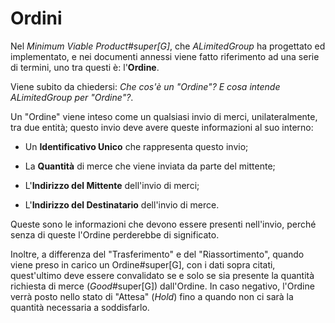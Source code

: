 # Ordini <capordini>

Nel _Minimum Viable Product#super[G]_, che _ALimitedGroup_ ha progettato ed implementato, e nei documenti annessi viene fatto riferimento ad una serie di termini, uno tra questi è: l'**Ordine**.

Viene subito da chiedersi: _Che cos'è un "Ordine"? E cosa intende ALimitedGroup per "Ordine"?_.

Un "Ordine" viene inteso come un qualsiasi invio di merci, unilateralmente, tra due entità; questo invio deve avere queste informazioni al suo interno:

- Un **Identificativo Unico** che rappresenta questo invio;

- La **Quantità** di merce che viene inviata da parte del mittente;

- L'**Indirizzo del Mittente** dell'invio di merci;

- L'**Indirizzo del Destinatario** dell'invio di merce.

Queste sono le informazioni che devono essere presenti nell'invio, perché senza di queste l'Ordine perderebbe di significato.

Inoltre, a differenza del "Trasferimento" e del "Riassortimento", quando viene preso in carico un Ordine#super[G], con i dati sopra citati, quest'ultimo deve essere convalidato se e solo se sia presente la quantità richiesta di merce (_Good_#super[G]) dall'Ordine.
In caso negativo, l'Ordine verrà posto nello stato di "Attesa" (_Hold_) fino a quando non ci sarà la quantità necessaria a soddisfarlo.
